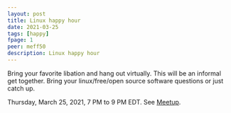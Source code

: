 ```yaml
---
layout: post
title: Linux happy hour
date: 2021-03-25
tags: [happy]
fpage: 1
peer: meff50
description: Linux happy hour
---
```

Bring your favorite libation and hang out virtually. This will be an informal get together. Bring your linux/free/open source software questions or just catch up.

Thursday, March 25, 2021, 7 PM to 9 PM EDT. See [Meetup]({{site.meetupurl}}).
